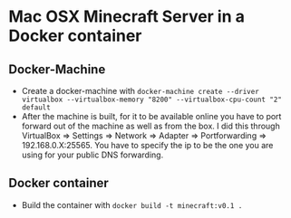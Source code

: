 Mac OSX Minecraft Server in a Docker container
==============================================

Docker-Machine
--------------

* Create a docker-machine with ```docker-machine create --driver virtualbox --virtualbox-memory "8200" --virtualbox-cpu-count "2" default```
* After the machine is built, for it to be available online you have to port forward out of the machine as well as from the box. I did this through VirtualBox => Settings => Network => Adapter => Portforwarding => 192.168.0.X:25565. You have to specify the ip to be the one you are using for your public DNS forwarding.


Docker container
----------------

* Build the container with ```docker build -t minecraft:v0.1 .```
